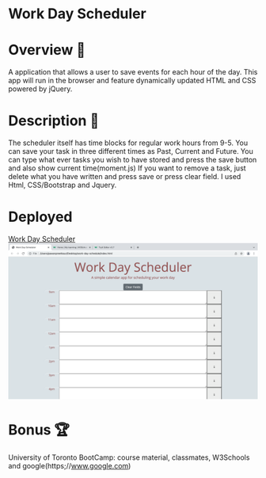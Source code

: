 # Work Day Scheduler 

# Overview 📖

A application that allows a user to save events for each hour of the day. This app will run in the browser and feature dynamically updated HTML and CSS powered by jQuery.

# Description 📣

The scheduler itself has time blocks for regular work hours from 9-5. You can save your task in three different times as Past, Current and Future.
You can type what ever tasks you wish to have stored and press the save button and also show current time(moment.js)
If you want to remove a task, just delete what you have written and press save or press clear field. I used Html, CSS/Bootstrap and Jquery.

# Deployed

[Work Day Scheduler]( https://pawan495.github.io/work-scdedule/)
![Work Day Schedule](./assets/images/pic1.png)

# Bonus 🏆

University of Toronto BootCamp: course material, classmates, W3Schools and google(https;//www.google.com)

